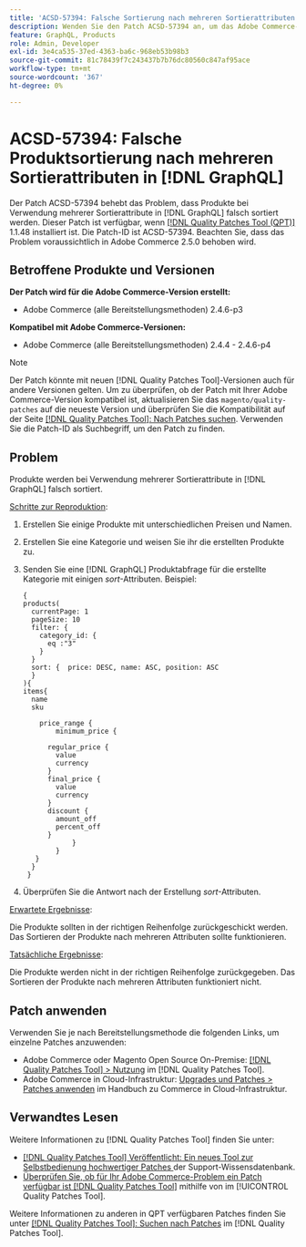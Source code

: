 ```yaml
---
title: 'ACSD-57394: Falsche Sortierung nach mehreren Sortierattributen in [!DNL GraphQL]'
description: Wenden Sie den Patch ACSD-57394 an, um das Adobe Commerce-Problem zu beheben, bei dem Produkte bei Verwendung mehrerer Sortierattribute in nicht korrekt sortiert werden [!DNL GraphQL].
feature: GraphQL, Products
role: Admin, Developer
exl-id: 3e4ca535-37ed-4363-ba6c-968eb53b98b3
source-git-commit: 81c78439f7c243437b7b76dc80560c847af95ace
workflow-type: tm+mt
source-wordcount: '367'
ht-degree: 0%

---
```


# ACSD-57394: Falsche Produktsortierung nach mehreren Sortierattributen in [!DNL GraphQL]

Der Patch ACSD-57394 behebt das Problem, dass Produkte bei Verwendung mehrerer Sortierattribute in [!DNL GraphQL] falsch sortiert werden. Dieser Patch ist verfügbar, wenn [[!DNL Quality Patches Tool (QPT)]](https://experienceleague.adobe.com/de/docs/commerce-knowledge-base/kb/announcements/commerce-announcements/magento-quality-patches-released-new-tool-to-self-serve-quality-patches) 1.1.48 installiert ist. Die Patch-ID ist ACSD-57394. Beachten Sie, dass das Problem voraussichtlich in Adobe Commerce 2.5.0 behoben wird.

## Betroffene Produkte und Versionen

**Der Patch wird für die Adobe Commerce-Version erstellt:**

* Adobe Commerce (alle Bereitstellungsmethoden) 2.4.6-p3

**Kompatibel mit Adobe Commerce-Versionen:**

* Adobe Commerce (alle Bereitstellungsmethoden) 2.4.4 - 2.4.6-p4

>[!NOTE]
>
>Der Patch könnte mit neuen [!DNL Quality Patches Tool]-Versionen auch für andere Versionen gelten. Um zu überprüfen, ob der Patch mit Ihrer Adobe Commerce-Version kompatibel ist, aktualisieren Sie das `magento/quality-patches` auf die neueste Version und überprüfen Sie die Kompatibilität auf der Seite [[!DNL Quality Patches Tool]: Nach Patches suchen](https://experienceleague.adobe.com/tools/commerce-quality-patches/index.html?lang=de). Verwenden Sie die Patch-ID als Suchbegriff, um den Patch zu finden.

## Problem

Produkte werden bei Verwendung mehrerer Sortierattribute in [!DNL GraphQL] falsch sortiert.

<u>Schritte zur Reproduktion</u>:

1. Erstellen Sie einige Produkte mit unterschiedlichen Preisen und Namen.
1. Erstellen Sie eine Kategorie und weisen Sie ihr die erstellten Produkte zu.
1. Senden Sie eine [!DNL GraphQL] Produktabfrage für die erstellte Kategorie mit einigen *sort*-Attributen. Beispiel:

   ```
   {
   products(
     currentPage: 1
     pageSize: 10
     filter: {
       category_id: {
         eq :"3"
       }
     }
     sort: {  price: DESC, name: ASC, position: ASC
     }
   ){
   items{
     name
     sku
   
       price_range {
           minimum_price {
   
         regular_price {
           value
           currency
         }
         final_price {
           value
           currency
         }
         discount {
           amount_off
           percent_off
         }
               }
           }
      }
     }
    }
   ```

1. Überprüfen Sie die Antwort nach der Erstellung *sort*-Attributen.

<u>Erwartete Ergebnisse</u>:

Die Produkte sollten in der richtigen Reihenfolge zurückgeschickt werden. Das Sortieren der Produkte nach mehreren Attributen sollte funktionieren.

<u>Tatsächliche Ergebnisse</u>:

Die Produkte werden nicht in der richtigen Reihenfolge zurückgegeben. Das Sortieren der Produkte nach mehreren Attributen funktioniert nicht.

## Patch anwenden

Verwenden Sie je nach Bereitstellungsmethode die folgenden Links, um einzelne Patches anzuwenden:

* Adobe Commerce oder Magento Open Source On-Premise: [[!DNL Quality Patches Tool] > Nutzung](/help/tools/quality-patches-tool/usage.md) im [!DNL Quality Patches Tool].
* Adobe Commerce in Cloud-Infrastruktur: [Upgrades und Patches > Patches anwenden](https://experienceleague.adobe.com/docs/commerce-cloud-service/user-guide/develop/upgrade/apply-patches.html?lang=de) im Handbuch zu Commerce in Cloud-Infrastruktur.

## Verwandtes Lesen

Weitere Informationen zu [!DNL Quality Patches Tool] finden Sie unter:

* [[!DNL Quality Patches Tool] Veröffentlicht: Ein neues Tool zur Selbstbedienung hochwertiger Patches ](https://experienceleague.adobe.com/de/docs/commerce-knowledge-base/kb/announcements/commerce-announcements/magento-quality-patches-released-new-tool-to-self-serve-quality-patches) der Support-Wissensdatenbank.
* [Überprüfen Sie, ob für Ihr Adobe Commerce-Problem ein Patch verfügbar ist [!DNL Quality Patches Tool]](/help/tools/quality-patches-tool/patches-available-in-qpt/check-patch-for-magento-issue-with-magento-quality-patches.md) mithilfe von im [!UICONTROL Quality Patches Tool].


Weitere Informationen zu anderen in QPT verfügbaren Patches finden Sie unter [[!DNL Quality Patches Tool]: Suchen nach Patches](https://experienceleague.adobe.com/tools/commerce-quality-patches/index.html?lang=de) im [!DNL Quality Patches Tool].
